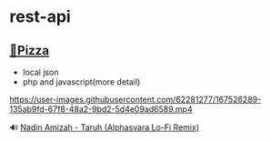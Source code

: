 # rest-api

## [🍕Pizza](https://github.com/widigdacahya/rest-api/tree/main/studycase_pizaahut)                                                   
- local json
- php and javascript(more detail)

https://user-images.githubusercontent.com/62281277/167526289-135ab9fd-67f8-48a2-9bd2-5d4e09ad6589.mp4                     

🔊 [Nadin Amizah - Taruh (Alphasvara Lo-Fi Remix)](https://www.youtube.com/watch?v=phDKBdphXHI)
